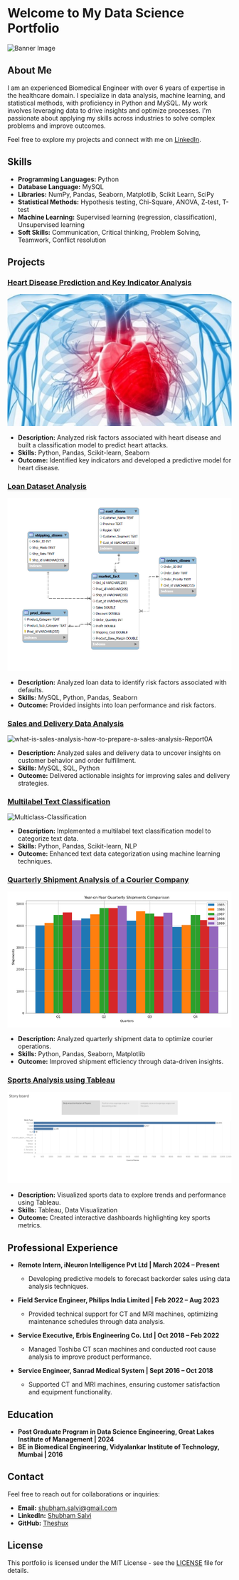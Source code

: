 
# Welcome to My Data Science Portfolio

![Banner Image](path_to_your_banner_image)

## About Me
I am an experienced Biomedical Engineer with over 6 years of expertise in the healthcare domain. I specialize in data analysis, machine learning, and statistical methods, with proficiency in Python and MySQL. My work involves leveraging data to drive insights and optimize processes. I'm passionate about applying my skills across industries to solve complex problems and improve outcomes.

Feel free to explore my projects and connect with me on [LinkedIn](https://www.linkedin.com/in/shubham-salvi-19595594/).

## Skills
- **Programming Languages:** Python
- **Database Language:** MySQL
- **Libraries:** NumPy, Pandas, Seaborn, Matplotlib, Scikit Learn, SciPy
- **Statistical Methods:** Hypothesis testing, Chi-Square, ANOVA, Z-test, T-test
- **Machine Learning:** Supervised learning (regression, classification), Unsupervised learning
- **Soft Skills:** Communication, Critical thinking, Problem Solving, Teamwork, Conflict resolution

## Projects

### [Heart Disease Prediction and Key Indicator Analysis](https://github.com/Theshux/Heart-Disease-Prediction-and-Key-Indicator-Analysis)
![Heart graphics](./assets/img/heart%20attack%20indicator%20p1%201.jpg)
- **Description:** Analyzed risk factors associated with heart disease and built a classification model to predict heart attacks.
- **Skills:** Python, Pandas, Scikit-learn, Seaborn
- **Outcome:** Identified key indicators and developed a predictive model for heart disease.

### [Loan Dataset Analysis](https://github.com/Theshux/Loan_Dataset_Analysis)
![ERD](./assets/img/sql%20p1%201.png)

- **Description:** Analyzed loan data to identify risk factors associated with defaults.
- **Skills:** MySQL, Python, Pandas, Seaborn
- **Outcome:** Provided insights into loan performance and risk factors.

### [Sales and Delivery Data Analysis](https://github.com/Theshux/Sql-Sales-and-Delivery-Project)
![what-is-sales-analysis-how-to-prepare-a-sales-analysis-Report0A](https://github.com/user-attachments/assets/44d5393d-74b6-4a36-bca7-2b5f32a741c3)


- **Description:** Analyzed sales and delivery data to uncover insights on customer behavior and order fulfillment.
- **Skills:** MySQL, SQL, Python
- **Outcome:** Delivered actionable insights for improving sales and delivery strategies.

### [Multilabel Text Classification](https://github.com/Theshux/Multilable-text-classification)
<img width="300" alt="Multiclass-Classification" src="https://github.com/user-attachments/assets/2cd83a19-f4b2-42a1-890e-343e87e9ef81">


- **Description:** Implemented a multilabel text classification model to categorize text data.
- **Skills:** Python, Pandas, Scikit-learn, NLP
- **Outcome:** Enhanced text data categorization using machine learning techniques.

### [Quarterly Shipment Analysis of a Courier Company](https://github.com/Theshux/Quarterly-Shipment-Analysis-of-a-Courier-Company)
![TimeSeriesGraphs](./assets/img/time%20sereis%20p1%204.png)


- **Description:** Analyzed quarterly shipment data to optimize courier operations.
- **Skills:** Python, Pandas, Seaborn, Matplotlib
- **Outcome:** Improved shipment efficiency through data-driven insights.

### [Sports Analysis using Tableau](https://github.com/Theshux/Sports-Analysis-using-Tableau)
![dashboard](./assets/img/Story%20board.png)

- **Description:** Visualized sports data to explore trends and performance using Tableau.
- **Skills:** Tableau, Data Visualization
- **Outcome:** Created interactive dashboards highlighting key sports metrics.

## Professional Experience

- **Remote Intern, iNeuron Intelligence Pvt Ltd | March 2024 – Present**
  - Developing predictive models to forecast backorder sales using data analysis techniques.

- **Field Service Engineer, Philips India Limited | Feb 2022 – Aug 2023**
  - Provided technical support for CT and MRI machines, optimizing maintenance schedules through data analysis.

- **Service Executive, Erbis Engineering Co. Ltd | Oct 2018 – Feb 2022**
  - Managed Toshiba CT scan machines and conducted root cause analysis to improve product performance.

- **Service Engineer, Sanrad Medical System | Sept 2016 – Oct 2018**
  - Supported CT and MRI machines, ensuring customer satisfaction and equipment functionality.

## Education

- **Post Graduate Program in Data Science Engineering, Great Lakes Institute of Management | 2024**
- **BE in Biomedical Engineering, Vidyalankar Institute of Technology, Mumbai | 2016**

## Contact
Feel free to reach out for collaborations or inquiries:
- **Email:** shubham.salvi@gmail.com
- **LinkedIn:** [Shubham Salvi](https://www.linkedin.com/in/shubham-salvi-19595594/)
- **GitHub:** [Theshux](https://github.com/Theshux)

## License
This portfolio is licensed under the MIT License - see the [LICENSE](LICENSE) file for details.
